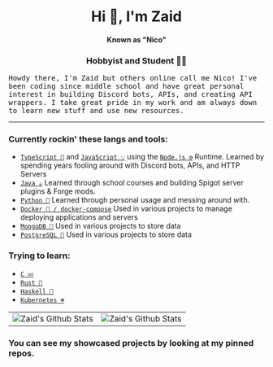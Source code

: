 <h1 align="center">Hi 👋, I'm Zaid</h1> 
<h4 align="center">Known as "Nico"</h5>
<h3 align="center">Hobbyist and Student 👨‍🎓</h3>

<samp> Howdy there, I'm Zaid but others online call me Nico! I've been coding since middle school and have great personal interest in building Discord bots, APIs, and creating API wrappers. I take great pride in my work and am always down to learn new stuff and use new resources. </samp>

-----
### Currently rockin' these langs and tools:
* [`TypeScript 🧰`] and [`JavaScript 💡`] using the [`Node.js ⚙️`] Runtime. Learned by spending years fooling around with Discord bots, APIs, and HTTP Servers
* [`Java ☕`] Learned through school courses and building Spigot server plugins & Forge mods.
* [`Python 🐍`] Learned through personal usage and messing around with.
* [`Docker 🐳 / docker-compose`] Used in various projects to manage deploying applications and servers
* [`MongoDB 🍃`] Used in various projects to store data
* [`PostgreSQL 🐘`] Used in various projects to store data
### Trying to learn:
* [`C 💤`]
* [`Rust 🦀`]
* [`Haskell 🧮`]
* [`Kubernetes ☸️`]

<table align="center">
		<tr>
			<td><img alt="Zaid's Github Stats" src="https://github-readme-stats.vercel.app/api/top-langs/?username=zaida04&theme=highcontrast&langs_count=10&layout=compact&hide=css,html,shell,dockerfile" /></td>
			<td><img alt="Zaid's Github Stats" src="https://github-readme-stats.vercel.app/api?username=zaida04&count_private=true&theme=highcontrast&hide=stars" /></td>
		</tr>
</table>

### You can see my showcased projects by looking at my pinned repos.
[`Node.js ⚙️`]: https://nodejs.org/
[`TypeScript 🧰`]: https://www.typescriptlang.org/
[`JavaScript 💡`]: https://www.javascript.com/
[`Java ☕`]: https://www.oracle.com/java/
[`Python 🐍`]: https://www.python.org/
[`C 💤`]: https://llvm.org/
[`Rust 🦀`]: https://www.rust-lang.org/
[`Haskell 🧮`]: https://www.haskell.org/
[`Docker 🐳 / docker-compose`]: https://www.docker.com/
[`MongoDB 🍃`]: https://www.mongodb.com/
[`PostgreSQL 🐘`]: https://www.postgresql.org/
[`Kubernetes ☸️`]: https://kubernetes.io/
